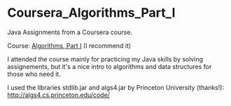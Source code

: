 # Coursera_Algorithms_Part_I
Java Assignments from a Coursera course.

Course: <a href="https://www.coursera.org/course/algs4partI">Algorithms, Part I</a> (I recommend it)

I attended the course mainly for practicing my Java skills by solving assignements, but it's a nice intro to algorithms and data structures for those who need it.

I used the libraries stdlib.jar and algs4.jar by Princeton University (thanks!): http://algs4.cs.princeton.edu/code/
